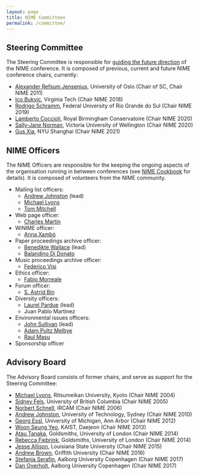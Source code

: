 ```yaml
---
layout: page
title: NIME Committees
permalink: /committee/
---
```


## Steering Committee

The Steering Committee is responsible for [guiding the future direction](https://nime.gitbook.io/conference-cookbok/steering/steeringcommittee) of the NIME conference. It is composed of previous, current and  future NIME conference chairs, currently:

* [Alexander Refsum Jensenius](http://www.arj.no), University of Oslo (Chair of SC, Chair NIME 2011)
* [Ico Bukvic](http://imi.aau.dk/~sts/), Virginia Tech (Chair NIME 2018)
* [Rodrigo Schramm](http://professor.ufrgs.br/rschramm), Federal University of Rio Grande do Sul (Chair NIME 2019)
* [Lamberto Coccioli](https://www.bcu.ac.uk/conservatoire/research/research-staff/lamberto-coccioli), Royal Birmingham Conservatoire (Chair NIME 2020)
* [Sally-Jane Norman](https://people.wgtn.ac.nz/sallyjane.norman), Victoria University of Wellington (Chair NIME 2020)
* [Gus Xia](https://shanghai.nyu.edu/academics/faculty/directory/gus-xia), NYU Shanghai (Chair NIME 2021)

## NIME Officers

The NIME Officers are responsible for the keeping the ongoing aspects of the organisation running in between conferences (see [NIME Cookbook](https://nime.gitbook.io/conference-cookbok/officers) for details). It is composed of volunteers from the NIME community.

* Mailing list officers:
	- [Andrew Johnston](http://andrewjohnston.net/) (lead)
	- [Michael Lyons](https://www.linkedin.com/in/michaeljlyons)
	- [Tom Mitchell](https://people.uwe.ac.uk/Person/TomMitchell)
* Web page officer:
	- [Charles Martin](https://cecs.anu.edu.au/people/charles-martin)
* WiNIME officer:
	- [Anna Xambó](http://annaxambo.me/)
* Paper proceedings archive officer:
	- [Benedikte Wallace](https://www.uio.no/ritmo/english/people/phd-fellows/benediwa/) (lead)
	- [Balandino Di Donato](https://www.balandinodidonato.com/)
* Music proceedings archive officer:
	- [Federico Visi](https://www.federicovisi.com/)
* Ethics officer:
	- [Fabio Morreale](https://www.creative.auckland.ac.nz/people/profile/f-morreale)
* Forum officer:
	- [S. Astrid Bin](https://www.astridbin.com/)
* Diversity officers:
	- [Laurel Pardue](https://www.qmul.ac.uk/eecs-temp/profiles/parduelaurel.html) (lead)
	- Juan Pablo Martinez
* Environmental issues officers:
	- [John Sullivan](http://www-new.idmil.org/people/john-sullivan/) (lead)
	- [Adam Pultz Melbye](http://www.adampultz.com/)
	- [Raul Masu](https://www.researchgate.net/profile/Raul_Masu2)
* Sponsorship officer

## Advisory Board

The Advisory Board consists of former chairs, and serve as support for the Steering Committee:

* [Michael Lyons](https://www.linkedin.com/in/michaeljlyons), Ritsumeikan University, Kyoto (Chair NIME 2004)
* [Sidney Fels](https://www.ece.ubc.ca/~ssfels/), University of British Columbia (Chair NIME 2005)
* [Norbert Schnell](http://ismm.ircam.fr/norbert-schnell/), IRCAM (Chair NIME 2006)
* [Andrew Johnston](http://andrewjohnston.net/), University of Technology, Sydney (Chair NIME 2010)
* [Georg Essl](http://web.eecs.umich.edu/~gessl/), University of Michigan, Ann Arbor (Chair NIME 2012)
* [Woon Seung Yeo](https://www.ewha.ac.kr/mbs/ewhakr/jsp/sprofile/sprofile_View.jsp?id=ewhaen_030114000000&cateId=18&sabun=MTUyOTQx&tab=TAB2), KAIST, Daejeon (Chair NIME 2013)
* [Atau Tanaka](http://eavi.goldsmithsdigital.com/staff/prof-atau-tanaka/), Goldsmiths, University of London (Chair NIME 2014)
* [Rebecca Fiebrink](http://www.doc.gold.ac.uk/~mas01rf/Rebecca_Fiebrink_Goldsmiths/welcome.html), Goldsmiths, University of London (Chair NIME 2014)
* [Jesse Allison](https://www.lsu.edu/cmda/music/people/faculty/allison.php), Louisiana State University (Chair NIME 2015)
* [Andrew Brown](https://www.griffith.edu.au/music/queensland-conservatorium/staff/andrew-brown), Griffith University (Chair NIME 2016)
* [Stefania Serafin](http://imi.aau.dk/~sts/), Aalborg University Copenhagen (Chair NIME 2017)
* [Dan Overholt](http://vbn.aau.dk/en/persons/daniel-overholt(ffec9cea-8641-4c7f-b9e4-9f57c427bda8).html), Aalborg University Copenhagen (Chair NIME 2017)
